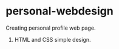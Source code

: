 personal-webdesign
==================

Creating personal profile web page.

1) HTML and CSS simple design.
